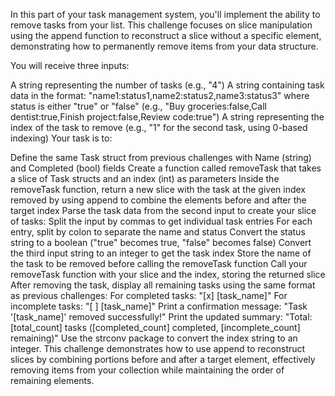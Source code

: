 In this part of your task management system, you'll implement the ability to remove tasks from your list. This challenge focuses on slice manipulation using the append function to reconstruct a slice without a specific element, demonstrating how to permanently remove items from your data structure.

You will receive three inputs:

A string representing the number of tasks (e.g., "4")
A string containing task data in the format: "name1:status1,name2:status2,name3:status3" where status is either "true" or "false" (e.g., "Buy groceries:false,Call dentist:true,Finish project:false,Review code:true")
A string representing the index of the task to remove (e.g., "1" for the second task, using 0-based indexing)
Your task is to:

Define the same Task struct from previous challenges with Name (string) and Completed (bool) fields
Create a function called removeTask that takes a slice of Task structs and an index (int) as parameters
Inside the removeTask function, return a new slice with the task at the given index removed by using append to combine the elements before and after the target index
Parse the task data from the second input to create your slice of tasks:
Split the input by commas to get individual task entries
For each entry, split by colon to separate the name and status
Convert the status string to a boolean ("true" becomes true, "false" becomes false)
Convert the third input string to an integer to get the task index
Store the name of the task to be removed before calling the removeTask function
Call your removeTask function with your slice and the index, storing the returned slice
After removing the task, display all remaining tasks using the same format as previous challenges:
For completed tasks: "[x] [task_name]"
For incomplete tasks: "[ ] [task_name]"
Print a confirmation message: "Task '[task_name]' removed successfully!"
Print the updated summary: "Total: [total_count] tasks ([completed_count] completed, [incomplete_count] remaining)"
Use the strconv package to convert the index string to an integer. This challenge demonstrates how to use append to reconstruct slices by combining portions before and after a target element, effectively removing items from your collection while maintaining the order of remaining elements.